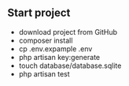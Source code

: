 
## Start project

- download project from GitHub
- composer install
- cp .env.expample .env
- php artisan key:generate
- touch database/database.sqlite
- php artisan test

